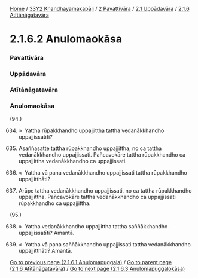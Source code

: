 
[Home](/) / [33Y2 Khandhayamakapāḷi](/tipitaka/33Y2.md) / [2 Pavattivāra](/tipitaka/33Y2/2.md) / [2.1 Uppādavāra](/tipitaka/33Y2/2/2.1.md) / [2.1.6 Atītānāgatavāra](/tipitaka/33Y2/2/2.1/2.1.6.md)

# 2.1.6.2 Anulomaokāsa

### Pavattivāra

### Uppādavāra

### Atītānāgatavāra

### Anulomaokāsa

(94.)

634. »  Yattha rūpakkhandho uppajjittha tattha vedanākkhandho uppajjissatīti?

635. Asaññasatte tattha rūpakkhandho uppajjittha, no ca tattha vedanākkhandho uppajjissati. Pañcavokāre tattha rūpakkhandho ca uppajjittha vedanākkhandho ca uppajjissati.

636. «  Yattha vā pana vedanākkhandho uppajjissati tattha rūpakkhandho uppajjitthāti?

637. Arūpe tattha vedanākkhandho uppajjissati, no ca tattha rūpakkhandho uppajjittha. Pañcavokāre tattha vedanākkhandho ca uppajjissati rūpakkhandho ca uppajjittha.

(95.)

638. »  Yattha vedanākkhandho uppajjittha tattha saññākkhandho uppajjissatīti? Āmantā.

639. «  Yattha vā pana saññākkhandho uppajjissati tattha vedanākkhandho uppajjitthāti? Āmantā.

[Go to previous page (2.1.6.1 Anulomapuggala)](/tipitaka/33Y2/2/2.1/2.1.6/2.1.6.1.md) / [Go to parent page (2.1.6 Atītānāgatavāra)](/tipitaka/33Y2/2/2.1/2.1.6.md) / [Go to next page (2.1.6.3 Anulomapuggalokāsa)](/tipitaka/33Y2/2/2.1/2.1.6/2.1.6.3.md)



